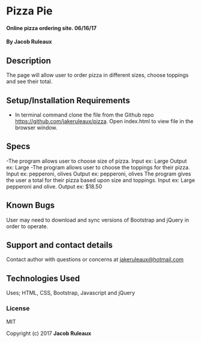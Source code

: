 # Pizza Pie

#### Online pizza ordering site. 06/16/17

#### By Jacob Ruleaux

## Description

The page will allow user to order pizza in different sizes, choose toppings and see their total.

## Setup/Installation Requirements

* In terminal command clone the file from the Github repo https://github.com/jakeruleaux/pizza.
Open index.html to view file in the browser window.

## Specs
  -The program allows user to choose size of pizza.
  Input ex: Large
  Output ex: Large
  -The program allows user to choose the toppings for their pizza.
  Input ex: pepperoni, olives
  Output ex: pepperoni, olives
  The program gives the user a total for their pizza based upon size and toppings.
  Input ex: Large pepperoni and olive.
  Output ex: $18.50


## Known Bugs

User may need to download and sync versions of Bootstrap and jQuery in order to operate.

## Support and contact details

Contact author with questions or concerns at jakeruleaux@hotmail.com

## Technologies Used

Uses; HTML, CSS, Bootstrap, Javascript and jQuery

### License

MIT

Copyright (c) 2017 **Jacob Ruleaux**
